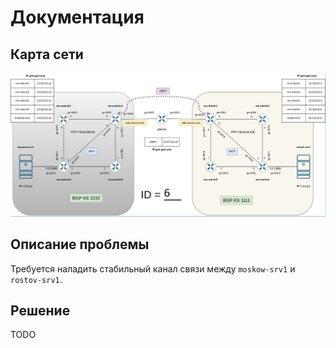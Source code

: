# Документация

## Карта сети

![Карта сети](/res/map.png)

## Описание проблемы

Требуется наладить стабильный канал связи между ```moskow-srv1``` и ```rostov-srv1```.

## Решение

TODO
